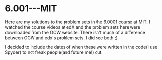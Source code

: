 # 6.001---MIT
Here are my solutions to the problem sets in the 6.0001 course at MIT. I watched the course videos at edX and the problem sets here were downloaded from the OCW website. There isn't much of a difference between OCW and edx's problem sets. I did see both ;) 

I decided to include the dates of when these were written in the code(I use Spyder) to not freak people(and future me!) out.
